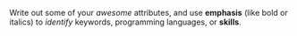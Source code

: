 Write out some of your *awesome* attributes, and use **emphasis** (like bold or italics) to _identify_ keywords, programming languages, or __skills__. 

